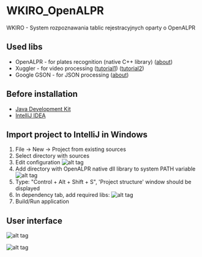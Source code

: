 # WKIRO_OpenALPR
WKIRO - System rozpoznawania tablic rejestracyjnych oparty o OpenALPR

## Used libs
* OpenALPR - for plates recognition (native C++ library) ([about](https://github.com/openalpr/openalpr/wiki/OpenALPR-Design))
* Xuggler - for video processing ([tutorial1](https://www.javacodegeeks.com/2011/02/xuggler-tutorial-frames-capture-video.html)) ([tutorial2](https://www.javacodegeeks.com/2011/02/xuggler-tutorial-transcoding-media.html))
* Google GSON - for JSON processing ([about](https://github.com/google/gson))

## Before installation
* [Java Development Kit](http://www.oracle.com/technetwork/java/javase/downloads/jdk8-downloads-2133151.html)
* [IntelliJ IDEA](https://www.jetbrains.com/idea/)

## Import project to IntelliJ in Windows 
1. File -> New -> Project from existing sources 
2. Select directory with sources
3. Edit configuration
![alt tag](http://i.imgur.com/ORtiQDQ.png)
4. Add directory with OpenALPR native dll library to system PATH variable
![alt tag](http://i.imgur.com/faXgLwI.png)
5. Type: "Control + Alt + Shift + S", 'Project structure' window should be displayed
6. In dependency tab, add required libs:
![alt tag](http://i.imgur.com/DlykxMl.png)
7. Build/Run application

## User interface
![alt tag](http://i.imgur.com/3JF52Dd.png)

![alt tag](http://i.imgur.com/U0PNppT.png)
